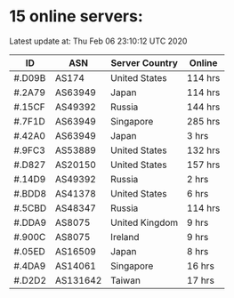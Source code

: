 # 15 online servers:

Latest update at: Thu Feb 06 23:10:12 UTC 2020

| ID | ASN | Server Country | Online |
| -- | --- | -------------- | ------ |
| #.D09B | AS174 | United States | 114 hrs |
| #.2A79 | AS63949 | Japan | 114 hrs |
| #.15CF | AS49392 | Russia | 144 hrs |
| #.7F1D | AS63949 | Singapore | 285 hrs |
| #.42A0 | AS63949 | Japan | 3 hrs |
| #.9FC3 | AS53889 | United States | 132 hrs |
| #.D827 | AS20150 | United States | 157 hrs |
| #.14D9 | AS49392 | Russia | 2 hrs |
| #.BDD8 | AS41378 | United States | 6 hrs |
| #.5CBD | AS48347 | Russia | 114 hrs |
| #.DDA9 | AS8075 | United Kingdom | 9 hrs |
| #.900C | AS8075 | Ireland | 9 hrs |
| #.05ED | AS16509 | Japan | 8 hrs |
| #.4DA9 | AS14061 | Singapore | 16 hrs |
| #.D2D2 | AS131642 | Taiwan | 17 hrs |

